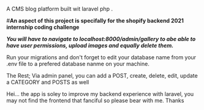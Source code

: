 A CMS blog platform built wit laravel php .


#**An aspect of this project is specifally for the shopify backend 2021 internship coding challenge**

***You will have to navigate to localhost:8000/admin/gallery to abe able to have user permissions, upload images and equally delete them.***


Run your migrations and don't forget to edit your database name from your .env file to a prefered database nanme on your machine.

The Rest;
Via admin panel, you can add a POST, create, delete, edit, update a CATEGORY and POSTS as well

Hei... the app is soley to improve my backend experience with laravel, you may not find the frontend that fanciful so please bear with me. Thanks
